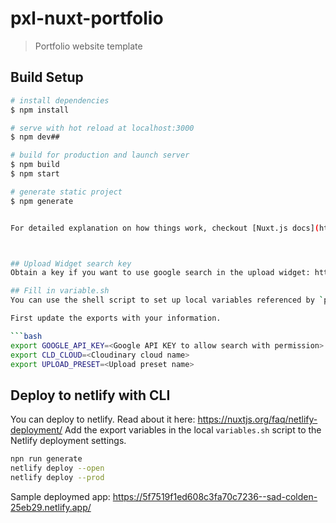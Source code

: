 # pxl-nuxt-portfolio

> Portfolio website template

## Build Setup

``` bash
# install dependencies
$ npm install

# serve with hot reload at localhost:3000
$ npm dev##

# build for production and launch server
$ npm build
$ npm start

# generate static project
$ npm generate


For detailed explanation on how things work, checkout [Nuxt.js docs](https://nuxtjs.org).



## Upload Widget search key
Obtain a key if you want to use google search in the upload widget: https://developers.google.com/custom-search/

## Fill in variable.sh 
You can use the shell script to set up local variables referenced by `process.env` in nuxt.config.js and code by executing `variables.sh`.

First update the exports with your information.

```bash
export GOOGLE_API_KEY=<Google API KEY to allow search with permission>
export CLD_CLOUD=<Cloudinary cloud name>
export UPLOAD_PRESET=<Upload preset name>
```


## Deploy to netlify with CLI

You can deploy to netlify.  Read about it here: https://nuxtjs.org/faq/netlify-deployment/
Add the export variables in the local `variables.sh` script to the Netlify deployment settings.


```bash
npn run generate
netlify deploy --open
netlify deploy --prod
 ```

Sample deploymed app: https://5f7519f1ed608c3fa70c7236--sad-colden-25eb29.netlify.app/

